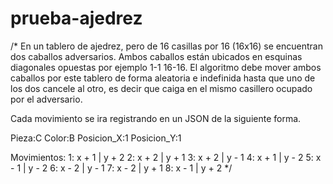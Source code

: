 # prueba-ajedrez
/*
En un tablero de ajedrez, pero de 16 casillas por 16 (16x16) se encuentran dos caballos adversarios. 
Ambos caballos están ubicados en esquinas diagonales opuestas por ejemplo 1-1 16-16. 
El algoritmo debe mover ambos caballos por este tablero de forma aleatoria e indefinida hasta que uno de los dos cancele al otro, es decir que caiga en el mismo casillero ocupado por el adversario.

Cada movimiento se ira registrando en un JSON de la siguiente forma.

Pieza:C
Color:B
Posicion_X:1
Posicion_Y:1

Movimientos:
1: x + 1 | y + 2
2: x + 2 | y + 1
3: x + 2 | y - 1
4: x + 1 | y - 2
5: x - 1 | y - 2
6: x - 2 | y - 1
7: x - 2 | y + 1
8: x - 1 | y + 2
*/
